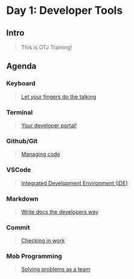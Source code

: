 Day 1: Developer Tools
===

## Intro

> This is OTJ Training!

## Agenda

### Keyboard

> [Let your fingers do the talking](keyboard.md)

### Terminal

> [Your developer portal!](terminal.md)

### Github/Git

> [Managing code](github.md)

### VSCode

> [Integrated Development Environment (IDE)](ide.md)

### Markdown

> [Write docs the developers way](markdown.md)

### Commit

> [Checking in work](../commit.md)

### Mob Programming

> [Solving problems as a team](mob-programming.md)

